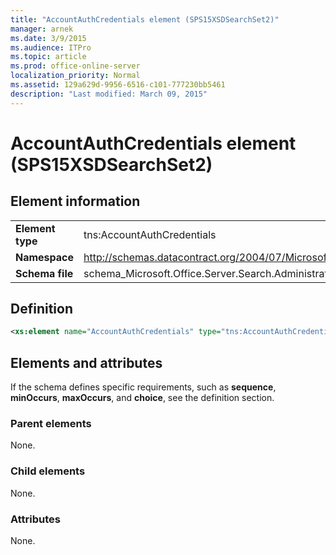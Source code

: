 ```yaml
---
title: "AccountAuthCredentials element (SPS15XSDSearchSet2)"
manager: arnek
ms.date: 3/9/2015
ms.audience: ITPro
ms.topic: article
ms.prod: office-online-server
localization_priority: Normal
ms.assetid: 129a629d-9956-6516-c101-777230bb5461
description: "Last modified: March 09, 2015"
---
```


# AccountAuthCredentials element (SPS15XSDSearchSet2)

## Element information

|||
|:-----|:-----|
|**Element type** <br/> |tns:AccountAuthCredentials  <br/> |
|**Namespace** <br/> |http://schemas.datacontract.org/2004/07/Microsoft.Office.Server.Search.Administration  <br/> |
|**Schema file** <br/> |schema_Microsoft.Office.Server.Search.Administration.xsd  <br/> |
   
## Definition

```XML
<xs:element name="AccountAuthCredentials" type="tns:AccountAuthCredentials"></xs:element>

```

## Elements and attributes

If the schema defines specific requirements, such as **sequence**, **minOccurs**, **maxOccurs**, and **choice**, see the definition section. 
  
### Parent elements

None.
  
### Child elements

None.
  
### Attributes

None.
  

